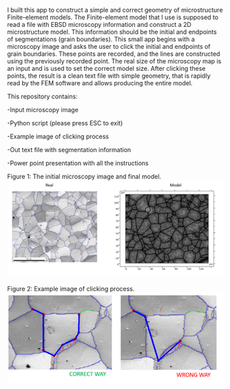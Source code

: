 I built this app to construct a simple and correct geometry of microstructure Finite-element models.
The Finite-element model that I use is supposed to read a file with EBSD microscopy information and construct a 2D microstructure model. 
This information should be the initial and endpoints of segmentations (grain boundaries).
This small app begins with a microscopy image and asks the user to click the initial and endpoints of grain boundaries. 
These points are recorded, and the lines are constructed using the previously recorded point. 
The real size of the microscopy map is an input and is used to set the correct model size. 
After clicking these points, the result is a clean text file with simple geometry, that is rapidly read by the FEM software and allows producing the entire model.

This repository contains:

-Input microscopy image

-Python script (please press ESC to exit)

-Example image of clicking process

-Out text file with segmentation information

-Power point presentation with all the instructions

Figure 1: The initial microscopy image and final model.
![Fig1](https://github.com/amandaventurac/Segmentation_Python_App/blob/main/real_and_model.png?raw=true)

Figure 2: Example image of clicking process.
![Fig2](https://github.com/amandaventurac/Segmentation_Python_App/blob/main/clicking_process.png?raw=true)



